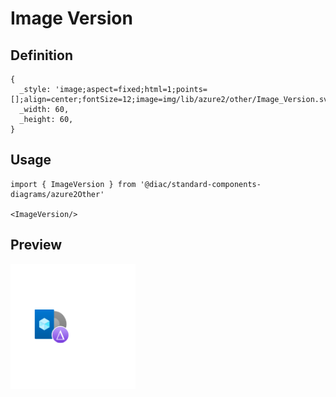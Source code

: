 # Image Version

## Definition

```
{
  _style: 'image;aspect=fixed;html=1;points=[];align=center;fontSize=12;image=img/lib/azure2/other/Image_Version.svg;strokeColor=none;',
  _width: 60,
  _height: 60,
}
```

## Usage

```
import { ImageVersion } from '@diac/standard-components-diagrams/azure2Other'

<ImageVersion/>
```

## Preview

<img src="./image-version.png" width="200"/>
